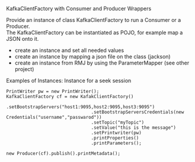 KafkaClientFactory with Consumer and Producer Wrappers

Provide an instance of class KafkaClientFactory to run a Consumer or a Producer.<br>
The KafkaClientFactory can be instantiated as POJO, for example map a JSON onto it.
- create an instance and set all needed values
- create an instance by mapping a json file on the class (jackson)
- create an instance from RMJ by using the ParameterMapper (see other project)


Examples of Instances:
Instance for a seek session
```
PrintWriter pw = new PrintWriter();
KafkaClientFactory cf = new KafakClientFactory()
                        .setBootstrapServers("host1:9095,host2:9095,host3:9095")
				                .setBootstrapServersCredentials(new Credentials("username","passwarod"))
				                .setTopic("myTopic")
				                .setValue("this is the message")
				                .setPrintwriter(pw)
				                .printProperties()
				                .printParameters();

new Producer(cf).publish().printMetadata();
``` 